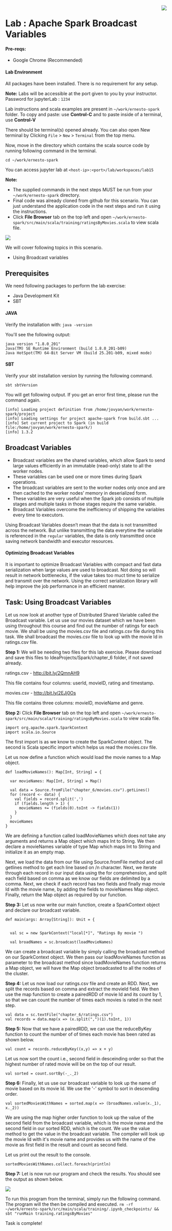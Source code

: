 <img align="right" src="./logo-small.png">

# Lab : Apache Spark Broadcast Variables

#### Pre-reqs:
- Google Chrome (Recommended)

#### Lab Environment
All packages have been installed. There is no requirement for any setup.

**Note:** Labs will be accessible at the port given to you by your instructor. Password for jupyterLab : `1234`

Lab instructions and scala examples are present in `~/work/ernesto-spark` folder. To copy and paste: use **Control-C** and to paste inside of a terminal, use **Control-V**

There should be terminal(s) opened already. You can also open New terminal by Clicking `File` > `New` > `Terminal` from the top menu.

Now, move in the directory which contains the scala source code by running following command in the terminal.

`cd ~/work/ernesto-spark`

You can access jupyter lab at `<host-ip>:<port>/lab/workspaces/lab15`


**Note:**
- The supplied commands in the next steps MUST be run from your `~/work/ernesto-spark` directory. 
- Final code was already cloned from github for this scenario. You can just understand the application code in the next steps and run it using the instructions.
- Click **File Browser** tab on the top left and open `~/work/ernesto-spark/src/main/scala/training/ratingsByMovies.scala` to view scala file.

![](./Screenshots/scala.png)

We will cover following topics in this scenario.
- Using Broadcast variables

## Prerequisites

We need following packages to perform the lab exercise: 
- Java Development Kit
- SBT


#### JAVA
Verify the installation with: `java -version` 

You'll see the following output:

```
java version "1.8.0_201"
Java(TM) SE Runtime Environment (build 1.8.0_201-b09)
Java HotSpot(TM) 64-Bit Server VM (build 25.201-b09, mixed mode)
```


#### SBT
Verify your sbt installation version by running the following command.	

`sbt sbtVersion`	

You will get following output. If you get an error first time, please run the command again.

```	
[info] Loading project definition from /home/jovyan/work/ernesto-spark/project	
[info] Loading settings for project apache-spark from build.sbt ...	
[info] Set current project to Spark (in build file:/home/jovyan/work/ernesto-spark/)	
[info] 1.3.2
```

## Broadcast Variables



- Broadcast variables are the shared variables, which allow Spark to send large values efficiently in an immutable (read-only) state to all the worker nodes.
- These variables can be used one or more times during Spark operations. 
- The broadcast variables are sent to the worker nodes only once and are then cached to the worker nodes’ memory in deserialized form. 
- These variables are very useful when the Spark job consists of multiple stages and multiple tasks in those stages require the same variable. 
- Broadcast Variables overcome the inefficiency of shipping the variables every time to executors.

Using Broadcast Variables doesn’t mean that the data is not transmitted across the network. But unlike transmitting the data everytime the variable is referenced in the `regular` variables, the data is only transmitted once saving network bandwidth and executor resources.

#### Optimizing Broadcast Variables
It is important to optimize Broadcast Variables with compact and fast data serialization when large values are used to broadcast. Not doing so will result in network bottlenecks, if the value takes too muct time to serialize and transmit over the network. Using the correct serialization library will help improve the job performance in an efficient manner.

## Task: Using Broadcast Variables

Let us now look at another type of Distributed Shared Variable called the Broadcast variable. Let us use our movies dataset which we have been using throughout this course and find out the number of ratings for each movie. We shall be using the movies.csv file and ratings.csv file during this task. We shall broadcast the movies.csv file to look up with the movie Id in ratings.csv file.

**Step 1:** We will be needing two files for this lab exercise. Please download and save this files to IdeaProjects/Spark/chapter_6 folder, if not saved already.

ratings.csv - http://bit.ly/2QmnAH9

This file contains four columns: userId, movieID, rating and timestamp.

movies.csv - http://bit.ly/2EJj0Os

This file contains three columns: movieID, movieName and genre.

**Step 2:** Click **File Browser** tab on the top left and open `~/work/ernesto-spark/src/main/scala/training/ratingsByMovies.scala` to view scala file.


```
import org.apache.spark.SparkContext
import scala.io.Source
```

The first import is as we know to create the SparkContext object. The second is Scala specific import which helps us read the movies.csv file.
 
Let us now define a function which would load the movie names to a Map object.

```
def loadMovieNames(): Map[Int, String] = {

  var movieNames: Map[Int, String] = Map()

  val data = Source.fromFile("chapter_6/movies.csv").getLines()
  for (record <- data) {
    val fields = record.split(',')
    if (fields.length > 1) {
      movieNames += (fields(0).toInt -> fields(1))
    }
  }
  movieNames
}
```

We are defining a function called loadMovieNames which does not take any arguments and returns a Map object which maps Int to String. We then declare a movieNames variable of type Map which maps Int to String and initialize it as an empty map.

Next, we load the data from our file using Source.fromFile method and call getlines method to get each line based on /n character. Next, we iterate through each record in our input data using the for comprehension, and split each field based on comma as we know our fields are delimited by a comma. Next, we check if each record has two fields and finally map movie Id with the movie name, by adding the fields to movieNames Map object. Finally, return the Map object as required by our function.



**Step 3:** Let us now write our main function, create a SparkContext object and declare our broadcast variable.

```
def main(args: Array[String]): Unit = {


  val sc = new SparkContext("local[*]", "Ratings By movie ")

  val broadNames = sc.broadcast(loadMovieNames)
```

We can create a broadcast variable by simply calling the broadcast method on our SparkContext object. We then pass our loadMovieNames function as parameter to the broadcast method since loadMovieNames function returns a Map object, we will have the Map object broadcasted to all the nodes of the cluster.


**Step 4:** Let us now load our ratings.csv file and create an RDD. Next, we split the records based on comma and extract the movieId field. We then use the map function to create a pairedRDD of movie Id and its count by  1, so that we can count the number of times each movies is rated in the next step.

```
val data = sc.textFile("chapter_6/ratings.csv")
val records = data.map(x => (x.split(",")(1).toInt, 1))
```



**Step 5:** Now that we have a pairedRDD, we can use the reduceByKey function to count the number of of times each movie has been rated as shown below.

```
val count = records.reduceByKey((x,y) => x + y)
```

Let us now sort the count i.e., second field in desceinding order so that the highest number of rated movie will be on the top of our result.

```
val sorted = count.sortBy(-_._2)
```

 
**Step 6:** Finally, let us use our broadcast variable to look up the name of movie based on its movie Id. We use the '-' symbol to sort in descending order.

```
val sortedMoviesWithNames = sorted.map(x => (broadNames.value(x._1), x._2))
```

We are using the map higher order function to look up the value of the second field from the broadcast variable, which is the movie name and the second field in our sorted RDD, which is the count. We use the value method to get the value in the broadcast variable. The compiler will look up the movie Id with it's movie name and provides us with the name of the movie as first field in the result and count as second field.
 

Let us print out the result to the console.

```
sortedMoviesWithNames.collect.foreach(println)
```

**Step 7:** Let is now run our program and check the results. You should see the output as shown below.

![](./Screenshots/Chapter_6/Selection_043.png)

To run this program from the terminal, simply run the following command. The program will the then be compiled and executed.
`rm -rf ~/work/ernesto-spark/src/main/scala/training/.ipynb_checkpoints/ && sbt "runMain training.ratingsByMovies"` 

Task is complete!









































